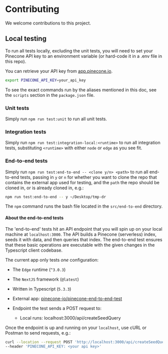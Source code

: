# Contributing

We welcome contributions to this project.

## Local testing

To run all tests locally, excluding the unit tests, you will need to set your Pinecone API key to an environment
variable (or hard-code it in a .env file in this repo).

You can retrieve your API key from [app.pinecone.io](https://app.pinecone.io).

```bash
export PINECONE_API_KEY=your_api_key
```

To see the exact commands run by the aliases mentioned in this doc, see the `scripts` section in the `package.json`
file.

### Unit tests

Simply run `npm run test:unit` to run all unit tests.

### Integration tests

Simply run `npm run test:integration-local:<runtime>` to run all integration tests, substituting `<runtime>` with
either `node` or `edge` as you see fit.

### End-to-end tests

Simply run `npm run test:end-to-end -- <clone y/n> <path>` to run all end-to-end tests, passing in `y` or `n` for
whether you want to clone the repo that contains the external app used for testing, and the `path` the repo should be
cloned in, or is already cloned in, e.g.:

```bash
npm run test:end-to-end -- y ~/Desktop/tmp-dr
```

The `npm` command runs the bash file located in the `src/end-to-end` directory.

#### About the end-to-end tests

The 'end-to-end' tests hit an API endpoint that you will spin up on your local machine at `localhost:3000`. The API
builds a Pinecone (serverless) index, seeds it with data, and then queries that index. The end-to-end test ensures
that these basic operations are executable with the given changes in the Typescript client codebase.

The current app only tests _one_ configuration:

- The `Edge` runtime (`^3.0.3`)
- The `NextJS` framework (`@latest`)
- Written in Typescript (`5.3.3`)

- External app: [pinecone-io/pinecone-end-to-end-test](https://github.com/pinecone-io/ts-client-e2e-tests)
- Endpoint the test sends a POST request to:
  - Local runs: localhost:3000/api/createSeedQuery

Once the endpoint is up and running on your `localhost`, use cURL or Postman to send requests, e.g.:

```bash
curl --location --request POST 'http://localhost:3000/api/createSeedQuery' \
--header 'PINECONE_API_KEY: <your api key>'
```
